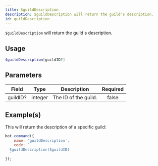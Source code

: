 ```yaml
---
title: $guildDescription
description: $guildDescription will return the guild's description.
id: guildDescription
---
```


`$guildDescription` will return the guild's description.

## Usage

```php
$guildDescription[guildID?]
```

## Parameters

| Field    | Type    | Description          | Required |
| -------- | ------- | -------------------- | :------: |
| guildID? | integer | The ID of the guild. |  false   |

## Example(s)

This will return the description of a specific guild:

```javascript
bot.command({
    name: 'guildDescription',
    code: `
  $guildDescription[$guildID]
  `
});
```
